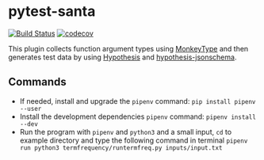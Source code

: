 # pytest-santa

[![Build Status](https://travis-ci.com/inTestiGator/pytest-santa.svg?branch=master)](https://travis-ci.com/inTestiGator/pytest-santa)
[![codecov](https://codecov.io/gh/inTestiGator/pytest-santa/branch/master/graph/badge.svg)](https://codecov.io/gh/inTestiGator/pytest-santa)

This plugin collects function argument types using
[MonkeyType](https://github.com/Instagram/MonkeyType) and then generates test
data by using [Hypothesis](https://hypothesis.works/) and
[hypothesis-jsonschema](https://github.com/Zac-HD/hypothesis-jsonschema).

## Commands

- If needed, install and upgrade the `pipenv` command: `pip install pipenv --user`
- Install the development dependencies `pipenv` command: `pipenv install --dev`
- Run the program with `pipenv` and `python3` and a small input, `cd` to example
directory and type the following command in terminal
`pipenv run python3 termfrequency/runtermfreq.py inputs/input.txt`
